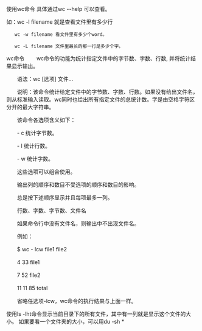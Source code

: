 使用wc命令 具体通过wc --help 可以查看。

如：wc -l filename 就是查看文件里有多少行

       wc -w filename 看文件里有多少个word。

       wc -L filename 文件里最长的那一行是多少个字。

wc命令
　　wc命令的功能为统计指定文件中的字节数、字数、行数, 并将统计结果显示输出。

　　语法：wc [选项] 文件…

　　说明：该命令统计给定文件中的字节数、字数、行数。如果没有给出文件名，则从标准输入读取。wc同时也给出所有指定文件的总统计数。字是由空格字符区分开的最大字符串。

　　该命令各选项含义如下： 

　　- c 统计字节数。

　　- l 统计行数。

　　- w 统计字数。

　　这些选项可以组合使用。

　　输出列的顺序和数目不受选项的顺序和数目的影响。

　　总是按下述顺序显示并且每项最多一列。

　　行数、字数、字节数、文件名 

　　如果命令行中没有文件名，则输出中不出现文件名。

　　例如：

　　$ wc - lcw file1 file2

　　4 33 file1

　　7 52 file2

　　11 11 85 total

　　省略任选项-lcw，wc命令的执行结果与上面一样。

使用ls -lht命令显示当前目录下的所有文件，其中有一列就是显示这个文件的大小。
如果要看一个文件夹的大小，可以用du -sh *